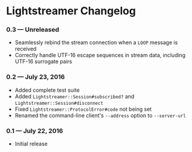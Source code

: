 # Lightstreamer Changelog

### 0.3 — Unreleased

- Seamlessly rebind the stream connection when a `LOOP` message is received
- Correctly handle UTF-16 escape sequences in stream data, including UTF-16 surrogate pairs

### 0.2 — July 23, 2016

- Added complete test suite
- Added `Lightstreamer::Session#subscribed?` and `Lightstreamer::Session#disconnect`
- Fixed `Lightstreamer::ProtocolError#code` not being set
- Renamed the command-line client's `--address` option to `--server-url`

### 0.1 — July 22, 2016

- Initial release

